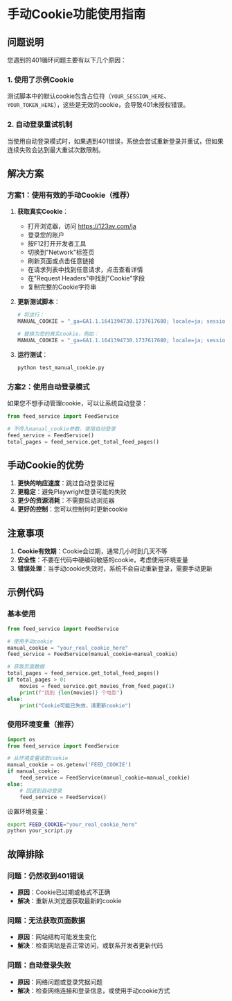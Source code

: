 # 手动Cookie功能使用指南

## 问题说明

您遇到的401循环问题主要有以下几个原因：

### 1. 使用了示例Cookie
测试脚本中的默认cookie包含占位符（`YOUR_SESSION_HERE`、`YOUR_TOKEN_HERE`），这些是无效的cookie，会导致401未授权错误。

### 2. 自动登录重试机制
当使用自动登录模式时，如果遇到401错误，系统会尝试重新登录并重试，但如果连续失败会达到最大重试次数限制。

## 解决方案

### 方案1：使用有效的手动Cookie（推荐）

1. **获取真实Cookie**：
   - 打开浏览器，访问 https://123av.com/ja
   - 登录您的账户
   - 按F12打开开发者工具
   - 切换到"Network"标签页
   - 刷新页面或点击任意链接
   - 在请求列表中找到任意请求，点击查看详情
   - 在"Request Headers"中找到"Cookie"字段
   - 复制完整的Cookie字符串

2. **更新测试脚本**：
   ```python
   # 将这行：
   MANUAL_COOKIE = "_ga=GA1.1.1641394730.1737617680; locale=ja; session=YOUR_SESSION_HERE; x-token=YOUR_TOKEN_HERE;"
   
   # 替换为您的真实cookie，例如：
   MANUAL_COOKIE = "_ga=GA1.1.1641394730.1737617680; locale=ja; session=abcd1234efgh5678; x-token=your_actual_token_here;"
   ```

3. **运行测试**：
   ```bash
   python test_manual_cookie.py
   ```

### 方案2：使用自动登录模式

如果您不想手动管理cookie，可以让系统自动登录：

```python
from feed_service import FeedService

# 不传入manual_cookie参数，使用自动登录
feed_service = FeedService()
total_pages = feed_service.get_total_feed_pages()
```

## 手动Cookie的优势

1. **更快的响应速度**：跳过自动登录过程
2. **更稳定**：避免Playwright登录可能的失败
3. **更少的资源消耗**：不需要启动浏览器
4. **更好的控制**：您可以控制何时更新cookie

## 注意事项

1. **Cookie有效期**：Cookie会过期，通常几小时到几天不等
2. **安全性**：不要在代码中硬编码敏感的cookie，考虑使用环境变量
3. **错误处理**：当手动cookie失效时，系统不会自动重新登录，需要手动更新

## 示例代码

### 基本使用
```python
from feed_service import FeedService

# 使用手动cookie
manual_cookie = "your_real_cookie_here"
feed_service = FeedService(manual_cookie=manual_cookie)

# 获取页面数据
total_pages = feed_service.get_total_feed_pages()
if total_pages > 0:
    movies = feed_service.get_movies_from_feed_page(1)
    print(f"找到 {len(movies)} 个电影")
else:
    print("Cookie可能已失效，请更新cookie")
```

### 使用环境变量（推荐）
```python
import os
from feed_service import FeedService

# 从环境变量读取cookie
manual_cookie = os.getenv('FEED_COOKIE')
if manual_cookie:
    feed_service = FeedService(manual_cookie=manual_cookie)
else:
    # 回退到自动登录
    feed_service = FeedService()
```

设置环境变量：
```bash
export FEED_COOKIE="your_real_cookie_here"
python your_script.py
```

## 故障排除

### 问题：仍然收到401错误
- **原因**：Cookie已过期或格式不正确
- **解决**：重新从浏览器获取最新的cookie

### 问题：无法获取页面数据
- **原因**：网站结构可能发生变化
- **解决**：检查网站是否正常访问，或联系开发者更新代码

### 问题：自动登录失败
- **原因**：网络问题或登录凭据问题
- **解决**：检查网络连接和登录信息，或使用手动cookie方式